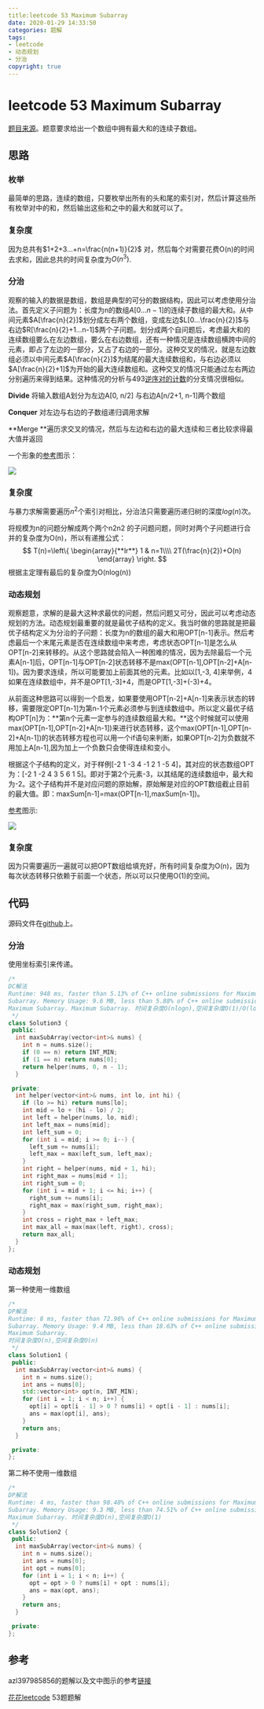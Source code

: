```yaml
---
title:leetcode 53 Maximum Subarray
date: 2020-01-29 14:33:50
categories: 题解
tags:
- leetcode
- 动态规划
- 分治
copyright: true
---
```


# leetcode 53 Maximum Subarray

[题目来源](<https://leetcode.com/problems/maximum-subarray/> )。题意要求给出一个数组中拥有最大和的连续子数组。

<!--more-->

## 思路

### 枚举

最简单的思路，连续的数组，只要枚举出所有的头和尾的索引对，然后计算这些所有枚举对中的和，然后输出这些和之中的最大和就可以了。

### 复杂度

因为总共有$1+2+3...+n=\frac{n(n+1)}{2}$ 对，然后每个对需要花费O(n)的时间去求和，因此总共的时间复杂度为$O(n^3)$.

### 分治

观察的输入的数据是数组，数组是典型的可分的数据结构，因此可以考虑使用分治法。首先定义子问题为：长度为n的数组$A[0...n-1]$的连续子数组的最大和。从中间元素$A[\frac{n}{2}]$划分成左右两个数组，变成左边$L[0...\frac{n}{2}]$与右边$R[\frac{n}{2}+1...n-1]$两个子问题。划分成两个自问题后，考虑最大和的连续数组要么在左边数组，要么在右边数组，还有一种情况是连续数组横跨中间的元素，即占了左边的一部分，又占了右边的一部分。这种交叉的情况，就是左边数组必须以中间元素$A[\frac{n}{2}]$为结尾的最大连续数组和，与右边必须以$A[\frac{n}{2}+1]$为开始的最大连续数组和。这种交叉的情况只能通过左右两边分别遍历来得到结果。这种情况的分析与493[逆序对的计数](<https://bravey.github.io/2019-10-07-%E9%80%86%E5%BA%8F%E5%AF%B9%E7%9A%84%E8%AE%A1%E6%95%B0.html> )的分支情况很相似。

**Divide** 将输入数组A划分为左边A[0, n/2] 与右边A[n/2+1, n-1]两个数组 

**Conquer** 对左边与右边的子数组递归调用求解

**Merge **遍历求交叉的情况，然后与左边和右边的最大连续和三者比较求得最大值并返回

一个形象的[参考](<https://github.com/azl397985856/leetcode/blob/master/problems/53.maximum-sum-subarray-cn.md> )图示：

![](https://github.com/azl397985856/leetcode/raw/master/assets/problems/53.maximum-sum-subarray-divideconquer.png)



### 复杂度

与暴力求解需要遍历$n^2$个索引对相比，分治法只需要遍历递归树的深度$log(n)$次。

将规模为n的问题分解成两个两个n2n2 的子问题问题，同时对两个子问题进行合并的复杂度为O(n)，所以有递推公式： 
$$
T(n)=\left\{
  \begin{array}{**lr**}  
             1 &  n=1\\\\  
             2T(\frac{n}{2})+O(n)
             \end{array}  
\right.
$$
根据主定理有最后的复杂度为O(nlog(n))  

### 动态规划

观察题意，求解的是最大这种求最优的问题，然后问题又可分，因此可以考虑动态规划的方法。动态规划最重要的就是最优子结构的定义。我当时做的思路就是把最优子结构定义为分治的子问题：长度为n的数组的最大和用OPT[n-1]表示。然后考虑最后一个末尾元素是否在连续数组中来考虑，考虑状态OPT[n-1]是怎么从OPT[n-2]来转移的。从这个思路就会陷入一种困难的情况，因为去除最后一个元素A[n-1]后，OPT[n-1]与OPT[n-2]状态转移不是max(OPT[n-1],OPT[n-2]+A[n-1])。因为要求连续，所以可能要加上前面其他的元素。比如以[1,-3, 4]来举例，4如果在连续数组中，并不是OPT[1,-3]+4，而是OPT[1,-3]+(-3)+4。

从前面这种思路可以得到一个启发，如果要使用OPT[n-2]+A[n-1]来表示状态的转移，需要限定OPT[n-1]为第n-1个元素必须参与到连续数组中。所以定义最优子结构OPT[n]为：**第n个元素一定参与的连续数组最大和。**这个时候就可以使用max(OPT[n-1],OPT[n-2]+A[n-1])来进行状态转移，这个max(OPT[n-1],OPT[n-2]+A[n-1])的状态转移方程也可以用一个if语句来判断，如果OPT[n-2]为负数就不用加上A[n-1],因为加上一个负数只会使得连续和变小。

根据这个子结构的定义，对于样例[-2 1 -3 4 -1 2 1 -5 4]，其对应的状态数组OPT为：[-2 1 -2 4 3 5 6 1 5]。即对于第2个元素-3，以其结尾的连续数组中，最大和为-2。这个子结构并不是对应问题的原始解，原始解是对应的OPT数组截止目前的最大值。即：maxSum[n-1]=max(OPT[n-1],maxSum[n-1])。

[参考](<https://github.com/azl397985856/leetcode/blob/master/problems/53.maximum-sum-subarray-cn.md> )图示:

![](https://github.com/azl397985856/leetcode/raw/master/assets/problems/53.maximum-sum-subarray-dp.png)

### 复杂度

因为只需要遍历一遍就可以把OPT数组给填充好，所有时间复杂度为O(n)，因为每次状态转移只依赖于前面一个状态，所以可以只使用O(1)的空间。

## 代码

源码文件在[github](<https://github.com/BraveY/Coding/blob/master/leetcode/53maximum-subarray.cpp> )上。

### 分治

使用坐标索引来传递。

```cc
/*
DC解法
Runtime: 948 ms, faster than 5.13% of C++ online submissions for Maximum
Subarray. Memory Usage: 9.6 MB, less than 5.88% of C++ online submissions for
Maximum Subarray. Maximum Subarray. 时间复杂度O(nlogn),空间复杂度O(1)/O(logn)
 */
class Solution3 {
 public:
  int maxSubArray(vector<int>& nums) {
    int n = nums.size();
    if (0 == n) return INT_MIN;
    if (1 == n) return nums[0];
    return helper(nums, 0, n - 1);
  }

 private:
  int helper(vector<int>& nums, int lo, int hi) {
    if (lo >= hi) return nums[lo];
    int mid = lo + (hi - lo) / 2;
    int left = helper(nums, lo, mid);
    int left_max = nums[mid];
    int left_sum = 0;
    for (int i = mid; i >= 0; i--) {
      left_sum += nums[i];
      left_max = max(left_sum, left_max);
    }
    int right = helper(nums, mid + 1, hi);
    int right_max = nums[mid + 1];
    int right_sum = 0;
    for (int i = mid + 1; i <= hi; i++) {
      right_sum += nums[i];
      right_max = max(right_sum, right_max);
    }
    int cross = right_max + left_max;
    int max_all = max(max(left, right), cross);
    return max_all;
  }
};
```

### 动态规划

第一种使用一维数组

```cc
/*
DP解法
Runtime: 8 ms, faster than 72.96% of C++ online submissions for Maximum
Subarray. Memory Usage: 9.4 MB, less than 18.63% of C++ online submissions for
Maximum Subarray.
时间复杂度O(n),空间复杂度O(n)
 */
class Solution1 {
 public:
  int maxSubArray(vector<int>& nums) {
    int n = nums.size();
    int ans = nums[0];
    std::vector<int> opt(n, INT_MIN);
    for (int i = 1; i < n; i++) {
      opt[i] = opt[i - 1] > 0 ? nums[i] + opt[i - 1] : nums[i];
      ans = max(opt[i], ans);
    }
    return ans;
  }

 private:
};
```

第二种不使用一维数组

```cc
/*
DP解法
Runtime: 4 ms, faster than 98.48% of C++ online submissions for Maximum
Subarray. Memory Usage: 9.3 MB, less than 74.51% of C++ online submissions for
Maximum Subarray. 时间复杂度O(n),空间复杂度O(1)
 */
class Solution2 {
 public:
  int maxSubArray(vector<int>& nums) {
    int n = nums.size();
    int ans = nums[0];
    int opt = nums[0];
    for (int i = 1; i < n; i++) {
      opt = opt > 0 ? nums[i] + opt : nums[i];
      ans = max(opt, ans);
    }
    return ans;
  }

 private:
};
```



## 参考

azl397985856的题解以及文中图示的参考[链接](https://github.com/azl397985856/leetcode/blob/master/problems/53.maximum-sum-subarray-cn.md)

[花花leetcode](<https://www.youtube.com/watch?v=7J5rs56JBs8&feature=youtu.be> ) 53题题解 